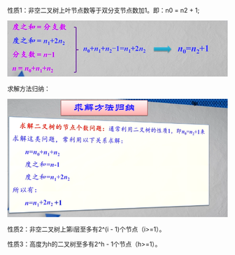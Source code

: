 性质1：非空二叉树上叶节点数等于双分支节点数加1。即：n0 = n2 + 1;

![非空二叉树上叶节点数等于双分支节点数加1](../img/201901182155.png)



求解方法归纳：

![求解方法归纳](../img/201901182158.png)



性质2：非空二叉树上第i层至多有2^(i - 1)个节点（i>=1）。

性质3：高度为h的二叉树至多有2^h - 1个节点（h>=1）。


